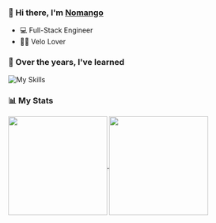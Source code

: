 ### 👋 Hi there, I'm [Nomango](https://nomango.dev)

- 💻 Full-Stack Engineer
- 🚴🏻 Velo Lover

### 🧠 Over the years, I've learned

![My Skills](https://skillicons.dev/icons?i=go,ts,cpp,py,vue,nuxtjs,react,nextjs,deno,tailwind,mysql,mongodb,redis,elasticsearch,nginx,docker,githubactions,supabase,cloudflare,sentry&perline=10)

### 📊 My Stats

<a href="https://github.com/anuraghazra/github-readme-stats">
  <img height=200 align="center" src="https://github-readme-stats.vercel.app/api?username=Nomango&show_icons=true&include_all_commits=true&theme=default&custom_title=Github%20Stats" />
</a>
<a href="https://wakatime.com/@nom">
  <img height=200 align="center" src="https://github-readme-stats.vercel.app/api/wakatime?username=nom&layout=compact&langs_count=8" />
</a>
